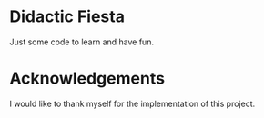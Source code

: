 # Didactic Fiesta
Just some code to learn and have fun.

# Acknowledgements
I would like to thank myself for the implementation of this project.
